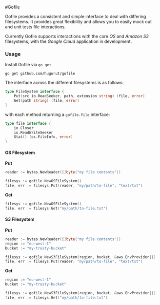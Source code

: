 #Gofile

Gofile provides a consistent and simple interface to deal with differing filesystems. It provides great flexibility and allows you to easily mock out and unit tests file interactions.

Currently Gofile supports interactions with the core *OS* and *Amazon S3* filesystems, with the *Google Cloud* application in development.

### Usage

Install Gofile via `go get`

```
go get github.com/hugorut/gofile
```

The interface across the different filesystems is as follows:

```go
type FileSystem interface {
    Put(src io.ReadSeeker, path, extension string) (file, error)
    Get(path string) (file, error)
}
```

with each method returning a `gofile.file` interface:

```go
type file interface {
    io.Closer
    io.ReadWriteSeeker
    Stat() (os.FileInfo, error)
}
```

#### OS Filesystem

**Put**
```go
reader := bytes.NewReader([]byte("my file contents"))

filesys := gofile.NewOSFileSystem()
file, err := filesys.Put(reader, "my/path/to-file", "text/txt")
```

**Get**
```go
filesys := gofile.NewOSFileSystem()
file, err := filesys.Get("my/path/to-file.txt")
```
#### S3 Filesystem

**Put**
```go
reader := bytes.NewReader([]byte("my file contents"))
region := "eu-west-1"
bucket := "my-trusty-bucket"

filesys := gofile.NewS3FileSystem(region, bucket, &aws.EnvProvider{})
file, err := filesys.Put(reader, "my/path/to-file", "text/txt")
```

**Get**
```go
region := "eu-west-1"
bucket := "my-trusty-bucket"

filesys := gofile.NewS3FileSystem(region, bucket, &aws.EnvProvider{})
file, err := filesys.Get("my/path/to-file.txt")
```